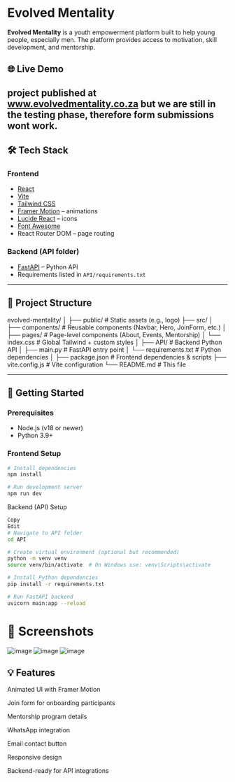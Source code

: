 # Evolved Mentality

**Evolved Mentality** is a youth empowerment platform built to help young people, especially men. The platform provides access to motivation, skill development, and mentorship.

## 🌐 Live Demo
project published at www.evolvedmentality.co.za but we are still in the testing phase, therefore form submissions wont work.
---

## 🛠 Tech Stack

### Frontend
- [React](https://reactjs.org/)
- [Vite](https://vitejs.dev/)
- [Tailwind CSS](https://tailwindcss.com/)
- [Framer Motion](https://www.framer.com/motion/) – animations
- [Lucide React](https://lucide.dev/) – icons
- [Font Awesome](https://fontawesome.com/)
- React Router DOM – page routing

### Backend (API folder)
- [FastAPI](https://fastapi.tiangolo.com/) – Python API
- Requirements listed in `API/requirements.txt`

---

## 📂 Project Structure
evolved-mentality/
│
├── public/ # Static assets (e.g., logo)
├── src/
│ ├── components/ # Reusable components (Navbar, Hero, JoinForm, etc.)
│ ├── pages/ # Page-level components (About, Events, Mentorship)
│ └── index.css # Global Tailwind + custom styles
│
├── API/ # Backend Python API
│ ├── main.py # FastAPI entry point
│ └── requirements.txt # Python dependencies
│
├── package.json # Frontend dependencies & scripts
├── vite.config.js # Vite configuration
└── README.md # This file

---

## 🚀 Getting Started

### Prerequisites

- Node.js (v18 or newer)
- Python 3.9+

### Frontend Setup

```bash
# Install dependencies
npm install

# Run development server
npm run dev
```
Backend (API) Setup
```bash
Copy
Edit
# Navigate to API folder
cd API

# Create virtual environment (optional but recommended)
python -m venv venv
source venv/bin/activate  # On Windows use: venv\Scripts\activate

# Install Python dependencies
pip install -r requirements.txt

# Run FastAPI backend
uvicorn main:app --reload
```
# 📸 Screenshots
![image](https://github.com/user-attachments/assets/6ddf1ffd-df01-41a6-898b-f403d198959e)
![image](https://github.com/user-attachments/assets/3439fecf-c3eb-4d5e-8c4a-9bf27247dca8)
![image](https://github.com/user-attachments/assets/e46f99f1-5a66-4c1c-95c7-313bf747ccbf)

## 💡 Features
Animated UI with Framer Motion

Join form for onboarding participants

Mentorship program details

WhatsApp integration

Email contact button

Responsive design

Backend-ready for API integrations




